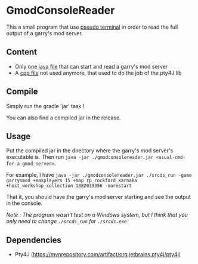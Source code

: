 # GmodConsoleReader

This a small program that use [pseudo terminal](https://en.wikipedia.org/wiki/Pseudoterminal) in order to read the full
output of a garry's mod server.

## Content

- Only one [java file](src/Main.java) that can start and read a garry's mod server
- A [cpp file](src/cpp/main.cpp) not used anymore, that used to do the job of the pty4J lib

## Compile

Simply run the gradle 'jar' task !

You can also find a compiled jar in the release.

## Usage

Put the compiled jar in the directory where the garry's mod server's executable is. Then
run `java -jar ./gmodconsolereader.jar <usual-cmd-for-a-gmod-server>`.

For example, I
have `java -jar ./gmodconsolereader.jar ./srcds_run -game garrysmod +maxplayers 15 +map rp_rockford_karnaka +host_workshop_collection 1382039356 -norestart`

That it, you should have the garry's mod server starting and see the output in the console.

*Note : The program wasn't test on a Windows system, but I think that you only need to change `./srcds_run`
for `./srcds.exe`*

## Dependencies

- Pty4J (https://mvnrepository.com/artifact/org.jetbrains.pty4j/pty4j)

